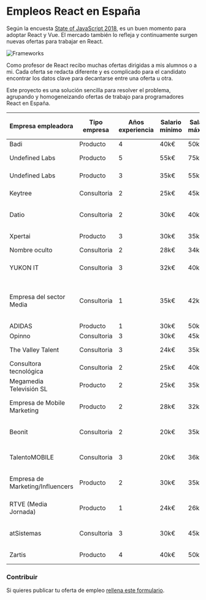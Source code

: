 # Empleos React en España

Según la encuesta [State of JavaScript 2018](https://2018.stateofjs.com/), es un buen momento para adoptar React y Vue. El mercado también lo refleja y continuamente surgen nuevas ofertas para trabajar en React.
 
![Frameworks](assets/frameworks.gif "Credits State of Javascript 2018")

Como profesor de React recibo muchas ofertas dirigidas a mis alumnos o a mi. Cada oferta se redacta diferente y es complicado para el candidato encontrar los datos clave para decantarse entre una oferta u otra.

Este proyecto es una solución sencilla para resolver el problema, agrupando y homogeneizando ofertas de trabajo para programadores React en España.


|               Empresa empleadora | Tipo empresa | Años experiencia | Salario mínimo | Salario máximo |                              Lugar | Porcentaje remoto | Capa de datos | Azucar sintáctico |               Testing | Backend |                                                                             Url o Email contacto |
| -------------------------------  | -----------  | ---------------  | -------------  | -------------  | ---------------------------------  | ----------------  | ------------  | ----------------  | --------------------  | ------  | ----------------------------------------------------------------------------------------------- |
|                             Badi |     Producto |                4 | 40k€ | 50k€ |                          Barcelona | 4% |         Redux |              Otro |                  Jest |    Ruby | [link](https://jobs.badi.com/jobs/149689-senior-frontend-engineer) |
|                   Undefined Labs |     Producto |                5 | 55k€ | 75k€ |                  Recoletos, Madrid | 10% |       GraphQL |               ES6 |                  Jest |  Python | [link](http://undefinedlabs.com/careers) |
|                   Undefined Labs |     Producto |                3 | 35k€ | 55k€ |                  Recoletos, Madrid | 10% |       GraphQL |               ES6 |                  Jest |  Python | [link](http://undefinedlabs.com/careers) |
|                          Keytree |  Consultoria |                2 | 25k€ | 45k€ |                   Gran Vía, Madrid | 40% |         Redux |               ES6 |                  Otro |    Java | [link](mailto:nerea.decastro@keytree.es) |
|                            Datio |  Consultoria |                2 | 30k€ | 40k€ |         Pozuelo de Alarcón, Madrid | 20% |         Redux |               ES6 |                  Jest |    Java | [link](mailto:ilao@datiobd.com) |
|                          Xpertai |     Producto |                3 | 30k€ | 35k€ |                 Glòries, Barcelona | 20% |         Redux |               ES6 |                  Jest |  Python | [link](mailto:oriol.caseny@walterspeople.com) |
|                    Nombre oculto |  Consultoria |                2 | 28k€ | 34k€ |                        Sol, Madrid | 20% |         Redux |               ES6 |                  Otro |    Java | [link](mailto:miguelaguado@pagepersonnel.es) |
|                         YUKON IT |  Consultoria |                3 | 32k€ | 40k€ |                Av. America, Madrid | No |         Redux |              Otro |                  Otro |     PHP | [link](mailto:nicole.ingrid@yukonit.com) |
|         Empresa del sector Media |  Consultoria |                1 | 35k€ | 42k€ | San Sebastián de los Reyes, Madrid | 20% |         Redux |               ES6 |                  Otro |    Java | [link](https://www.randstad.es/candidatos/ofertas-empleo/oferta/desarrollo-front-madrid-madrid-2014702/) |
|                           ADIDAS |     Producto |                1 | 30k€ | 50k€ |                           Zaragoza | 20% |         Redux |               ES6 |               Jasmine |    Node | [link](https://careers.adidas-group.com/jobs/senior-engineer-frontend-javascript-187357?locale=en) |
|                           Opinno |  Consultoria |                3 | 30k€ | 45k€ |                             Madrid | 10% |          Otra |               ES6 |                  Otro |  Python | [link](mailto:alba.monje@opinno.com) |
|                The Valley Talent |  Consultoria |                3 | 24k€ | 35k€ |                 Castellana, Madrid | No |       GraphQL |              Otro |               Jasmine |    Node | [link](mailto:acardenas@thevalleytalent.es) |
|          Consultora tecnológica  |  Consultoria |                2 | 25k€ | 40k€ |                 Alcobendas, Madrid | 1% |          Otra |              Otro |                  Otro |    Java | [link](mailto:marya_lara_93@hotmail.com) |
|          Megamedia Televisión SL |     Producto |                2 | 25k€ | 35k€ |                 Madrid. Las Tablas | No |         Redux |               ES6 |                  Otro |    Node | [link](mailto:jizcue@megamedia.es) |
|      Empresa de Mobile Marketing |     Producto |                2 | 28k€ | 32k€ |            Bernabéu, Madrid Centro | 20% |          Otra |              Otro | react-testing-library |    Node | [link](mailto:acardenas@thevalleytalent.es) |
|                           Beonit |  Consultoria |                2 | 20k€ | 35k€ |                    Elche, Alicante | 5% |         Redux |              Otro | react-testing-library |    Java | [link](mailto:mdelcastillo@beonit.es) |
|                    TalentoMOBILE |  Consultoria |                3 | 20k€ | 36k€ |          Gregorio Marañón , Madrid | 20% |         Redux |               ES6 |         Jest + Eznyme |    Node | [link](mailto:karla.ormeno@talentomobile.com ) |
| Empresa de Marketing/Influencers |     Producto |                2 | 30k€ | 35k€ |                      Cuzco, Madrid | 50% |          Otra |        Typescript | react-testing-library |    Ruby | [link](mailto:william@hoonter.com) |
|             RTVE (Media Jornada) |     Producto |                1 | 24k€ | 26k€ |               Torre España, Madrid | No |          Otra |              Otro | react-testing-library |    Node | [link](mailto:william@hoonter.com) |
|                       atSistemas |  Consultoria |                3 | 30k€ | 45k€ |   Diferentes ubicaciones en Madrid | 20% |          Otra |              Otro |                  Otro |    Otro | [link](mailto:cparedes@atsistemas.com) |
|                           Zartis |     Producto |                4 | 40k€ | 50k€ |                       Goya, Madrid | 40% |         Redux |              Otro |                  Otro |    Node | [link](mailto:estefania@zartis.com) |
### Contribuir

Si quieres publicar tu oferta de empleo [rellena este formulario](https://goo.gl/forms/3mShRHUI6LgUydXZ2).
